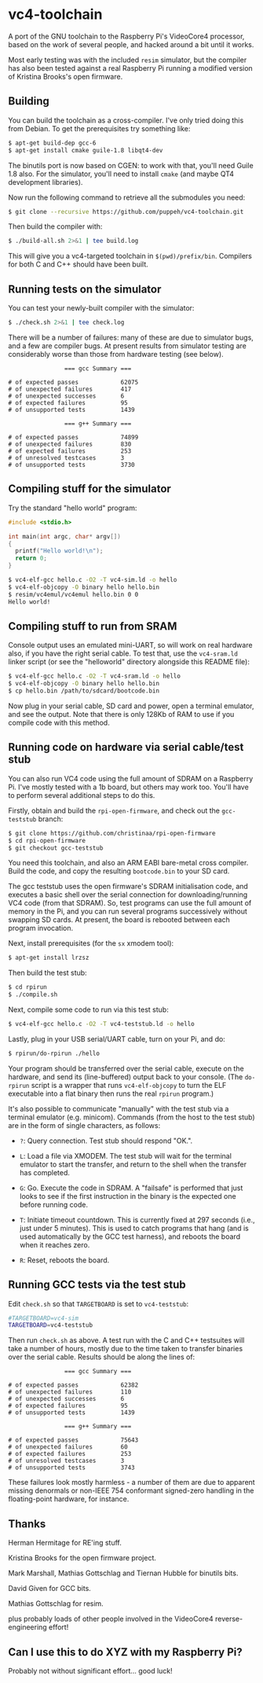 # vc4-toolchain
A port of the GNU toolchain to the Raspberry Pi's VideoCore4 processor, based on the work of several people, and hacked around a bit until it works.

Most early testing was with the included `resim` simulator, but the compiler has also been tested against a real Raspberry Pi running a modified version of Kristina Brooks's open firmware.

Building
--------

You can build the toolchain as a cross-compiler. I've only tried doing this from Debian. To get the prerequisites try something like:

```bash
$ apt-get build-dep gcc-6
$ apt-get install cmake guile-1.8 libqt4-dev
```

The binutils port is now based on CGEN: to work with that, you'll need Guile 1.8 also. For the simulator, you'll need to install `cmake` (and maybe QT4 development libraries).

Now run the following command to retrieve all the submodules you need:

```bash
$ git clone --recursive https://github.com/puppeh/vc4-toolchain.git
```

Then build the compiler with:

```bash
$ ./build-all.sh 2>&1 | tee build.log
```

This will give you a vc4-targeted toolchain in `$(pwd)/prefix/bin`. Compilers for both C and C++ should have been built.

Running tests on the simulator
------------------------------

You can test your newly-built compiler with the simulator:

```bash
$ ./check.sh 2>&1 | tee check.log
```

There will be a number of failures: many of these are due to simulator bugs, and a few are compiler bugs. At present results from simulator testing are considerably worse than those from hardware testing (see below).

```
                === gcc Summary ===

# of expected passes            62075
# of unexpected failures        417
# of unexpected successes       6
# of expected failures          95
# of unsupported tests          1439

                === g++ Summary ===

# of expected passes            74899
# of unexpected failures        830
# of expected failures          253
# of unresolved testcases       3
# of unsupported tests          3730
```


Compiling stuff for the simulator
---------------------------------

Try the standard "hello world" program:

```c
#include <stdio.h>

int main(int argc, char* argv[])
{
  printf("Hello world!\n");
  return 0;
}
```

```bash
$ vc4-elf-gcc hello.c -O2 -T vc4-sim.ld -o hello
$ vc4-elf-objcopy -O binary hello hello.bin
$ resim/vc4emul/vc4emul hello.bin 0 0
Hello world!
```

Compiling stuff to run from SRAM
--------------------------------

Console output uses an emulated mini-UART, so will work on real
hardware also, if you have the right serial cable. To test that, use the
`vc4-sram.ld` linker script (or see the "helloworld" directory alongside
this README file):

```bash
$ vc4-elf-gcc hello.c -O2 -T vc4-sram.ld -o hello
$ vc4-elf-objcopy -O binary hello hello.bin
$ cp hello.bin /path/to/sdcard/bootcode.bin
```

Now plug in your serial cable, SD card and power, open a terminal emulator, and see the output. Note that there is only 128Kb of RAM to use if you compile code with this method.

Running code on hardware via serial cable/test stub
---------------------------------------------------

You can also run VC4 code using the full amount of SDRAM on a Raspberry Pi. I've mostly tested with a 1b board, but others may work too. You'll have to perform several additional steps to do this.

Firstly, obtain and build the `rpi-open-firmware`, and check out the `gcc-teststub` branch:

```bash
$ git clone https://github.com/christinaa/rpi-open-firmware
$ cd rpi-open-firmware
$ git checkout gcc-teststub
```

You need this toolchain, and also an ARM EABI bare-metal cross compiler. Build the code, and copy the resulting `bootcode.bin` to your SD card.

The gcc teststub uses the open firmware's SDRAM initialisation code, and executes a basic shell over the serial connection for downloading/running VC4 code (from that SDRAM). So, test programs can use the full amount of memory in the Pi, and you can run several programs successively without swapping SD cards. At present, the board is rebooted between each program invocation.

Next, install prerequisites (for the `sx` xmodem tool):

```bash
$ apt-get install lrzsz
```

Then build the test stub:

```bash
$ cd rpirun
$ ./compile.sh
```

Next, compile some code to run via this test stub:

```bash
$ vc4-elf-gcc hello.c -O2 -T vc4-teststub.ld -o hello
```

Lastly, plug in your USB serial/UART cable, turn on your Pi, and do:

```bash
$ rpirun/do-rpirun ./hello
```

Your program should be transferred over the serial cable, execute on the hardware, and send its (line-buffered) output back to your console. (The `do-rpirun` script is a wrapper that runs `vc4-elf-objcopy` to turn the ELF executable into a flat binary then runs the real `rpirun` program.)

It's also possible to communicate "manually" with the test stub via a terminal emulator (e.g. minicom). Commands (from the host to the test stub) are in the form of single characters, as follows:

 * `?`: Query connection. Test stub should respond "OK.".
 
 * `L`: Load a file via XMODEM. The test stub will wait for the terminal emulator to start the transfer, and return to the shell when the transfer has completed.
 
 * `G`: Go. Execute the code in SDRAM. A "failsafe" is performed that just looks to see if the first instruction in the binary is the expected one before running code.
 
 * `T`: Initiate timeout countdown. This is currently fixed at 297 seconds (i.e., just under 5 minutes). This is used to catch programs that hang (and is used automatically by the GCC test harness), and reboots the board when it reaches zero.
 
 * `R`: Reset, reboots the board.

Running GCC tests via the test stub
-----------------------------------

Edit `check.sh` so that `TARGETBOARD` is set to `vc4-teststub`:

```bash
#TARGETBOARD=vc4-sim
TARGETBOARD=vc4-teststub
```

Then run `check.sh` as above. A test run with the C and C++ testsuites will take a number of hours, mostly due to the time taken to transfer binaries over the serial cable. Results should be along the lines of:

```
                === gcc Summary ===

# of expected passes            62382
# of unexpected failures        110
# of unexpected successes       6
# of expected failures          95
# of unsupported tests          1439

                === g++ Summary ===

# of expected passes            75643
# of unexpected failures        60
# of expected failures          253
# of unresolved testcases       3
# of unsupported tests          3743

```

These failures look mostly harmless - a number of them are due to apparent missing denormals or non-IEEE 754 conformant signed-zero handling in the floating-point hardware, for instance.

Thanks
------

Herman Hermitage for RE'ing stuff.

Kristina Brooks for the open firmware project.

Mark Marshall, Mathias Gottschlag and Tiernan Hubble for binutils bits.

David Given for GCC bits.

Mathias Gottschlag for resim.

plus probably loads of other people involved in the VideoCore4 reverse-engineering effort!

Can I use this to do XYZ with my Raspberry Pi?
----------------------------------------------

Probably not without significant effort... good luck!
